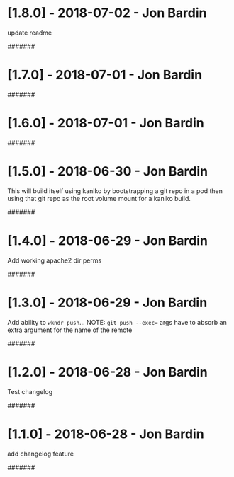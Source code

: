 # [1.8.0] - 2018-07-02 - Jon Bardin

update readme

#######

# [1.7.0] - 2018-07-01 - Jon Bardin



#######

# [1.6.0] - 2018-07-01 - Jon Bardin



#######

# [1.5.0] - 2018-06-30 - Jon Bardin

This will build itself using kaniko by bootstrapping a git repo in a pod
then using that git repo as the root volume mount for a kaniko build.

#######

# [1.4.0] - 2018-06-29 - Jon Bardin

Add working apache2 dir perms

#######

# [1.3.0] - 2018-06-29 - Jon Bardin

Add ability to `wkndr push`... NOTE: `git push --exec=` args have to absorb an extra argument for the name of the remote

#######

# [1.2.0] - 2018-06-28 - Jon Bardin

Test changelog

#######

# [1.1.0] - 2018-06-28 - Jon Bardin

add changelog feature

#######
